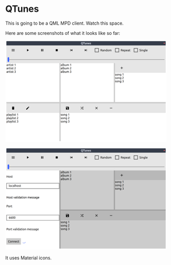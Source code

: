 # QTunes

This is going to be a QML MPD client. Watch this space.

Here are some screenshots of what it looks like so far:

![main window](screenshots/screenshot_mainwindow.png)

![connection settings](screenshots/screenshot_connection_settings.png)

It uses Material icons.
